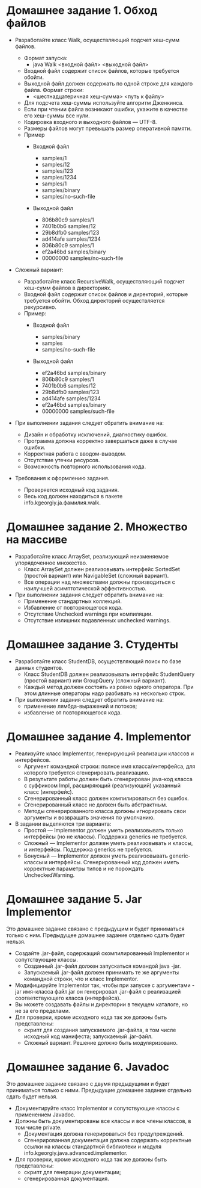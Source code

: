 # Домашнее задание 1. Обход файлов
 * Разработайте класс Walk, осуществляющий подсчет хеш-сумм файлов.
   * Формат запуска:
     * java Walk <входной файл> <выходной файл>
   * Входной файл содержит список файлов, которые требуется обойти.
   * Выходной файл должен содержать по одной строке для каждого файла. Формат строки:
     * <шестнадцатеричная хеш-сумма> <путь к файлу>
   * Для подсчета хеш-суммы используйте алгоритм Дженкинса.
   * Если при чтении файла возникают ошибки, укажите в качестве его хеш-суммы все нули.
   * Кодировка входного и выходного файлов — UTF-8.
   * Размеры файлов могут превышать размер оперативной памяти.
   * Пример
      * Входной файл
         * samples/1
         * samples/12
         * samples/123
         * samples/1234
         * samples/1
         * samples/binary
         * samples/no-such-file
                        
      * Выходной файл
         * 806b80c9 samples/1
         * 7401b0b6 samples/12
         * 29b8dfb0 samples/123
         * ad414afe samples/1234
         * 806b80c9 samples/1
         * ef2a46bd samples/binary
         * 00000000 samples/no-such-file
* Сложный вариант:
   * Разработайте класс RecursiveWalk, осуществляющий подсчет хеш-сумм файлов в директориях.
   * Входной файл содержит список файлов и директорий, которые требуется обойти. Обход директорий осуществляется рекурсивно.
   * Пример:
      * Входной файл
         * samples/binary
         * samples
         * samples/no-such-file
                        
      * Выходной файл
         * ef2a46bd samples/binary
         * 806b80c9 samples/1
         * 7401b0b6 samples/12
         * 29b8dfb0 samples/123
         * ad414afe samples/1234
         * ef2a46bd samples/binary
         * 00000000 samples/such-file

* При выполнении задания следует обратить внимание на:
   * Дизайн и обработку исключений, диагностику ошибок.
   * Программа должна корректно завершаться даже в случае ошибки.
   * Корректная работа с вводом-выводом.
   * Отсутствие утечки ресурсов.
   * Возможность повторного использования кода.
* Требования к оформлению задания.
   * Проверяется исходный код задания.
   * Весь код должен находиться в пакете info.kgeorgiy.ja.фамилия.walk.

# Домашнее задание 2. Множество на массиве
* Разработайте класс ArraySet, реализующий неизменяемое упорядоченное множество.
   * Класс ArraySet должен реализовывать интерфейс SortedSet (простой вариант) или NavigableSet (сложный вариант).
   * Все операции над множествами должны производиться с наилучшей асимптотической эффективностью.
* При выполнении задания следует обратить внимание на:
   * Применение стандартных коллекций.
   * Избавление от повторяющегося кода.
   * Отсутствие Unchecked warnings при компиляции.
   * Отсутствие излишних подавленных unchecked warnings.
# Домашнее задание 3. Студенты
* Разработайте класс StudentDB, осуществляющий поиск по базе данных студентов.
   * Класс StudentDB должен реализовывать интерфейс StudentQuery (простой вариант) или GroupQuery (сложный вариант).
   * Каждый метод должен состоять из ровно одного оператора. При этом длинные операторы надо разбивать на несколько строк.
* При выполнении задания следует обратить внимание на:
   * применение лямбда-выражений и потоков;
   * избавление от повторяющегося кода.

# Домашнее задание 4. Implementor
* Реализуйте класс Implementor, генерирующий реализации классов и интерфейсов.
   * Аргумент командной строки: полное имя класса/интерфейса, для которого требуется сгенерировать реализацию.
   * В результате работы должен быть сгенерирован java-код класса с суффиксом Impl, расширяющий (реализующий) указанный класс (интерфейс).
   * Сгенерированный класс должен компилироваться без ошибок.
   * Сгенерированный класс не должен быть абстрактным.
   * Методы сгенерированного класса должны игнорировать свои аргументы и возвращать значения по умолчанию.
* В задании выделяются три варианта:
   * Простой — Implementor должен уметь реализовывать только интерфейсы (но не классы). Поддержка generics не требуется.
   * Сложный — Implementor должен уметь реализовывать и классы, и интерфейсы. Поддержка generics не требуется.
   * Бонусный — Implementor должен уметь реализовывать generic-классы и интерфейсы. Сгенерированный код должен иметь корректные параметры типов и не порождать UncheckedWarning.

# Домашнее задание 5. Jar Implementor
Это домашнее задание связано с предыдущим и будет приниматься только с ним. Предыдущее домашнее задание отдельно сдать будет нельзя.

* Создайте .jar-файл, содержащий скомпилированный Implementor и сопутствующие классы.
   * Созданный .jar-файл должен запускаться командой java -jar.
   * Запускаемый .jar-файл должен принимать те же аргументы командной строки, что и класс Implementor.
* Модифицируйте Implementor так, чтобы при запуске с аргументами -jar имя-класса файл.jar он генерировал .jar-файл с реализацией соответствующего класса (интерфейса).
* Вы можете создавать файлы и директории в текущем каталоге, но не за его пределами.
* Для проверки, кроме исходного кода так же должны быть представлены:
   * скрипт для создания запускаемого .jar-файла, в том числе исходный код манифеста;
запускаемый .jar-файл.
   * Сложный вариант. Решение должно быть модуляризовано.

# Домашнее задание 6. Javadoc
Это домашнее задание связано с двумя предыдущими и будет приниматься только с ними. Предыдущие домашнее задание отдельно сдать будет нельзя.

* Документируйте класс Implementor и сопутствующие классы с применением Javadoc.
* Должны быть документированы все классы и все члены классов, в том числе private.
   * Документация должна генерироваться без предупреждений.
   * Сгенерированная документация должна содержать корректные ссылки на классы стандартной библиотеки и модуля info.kgeorgiy.java.advanced.implementor.
* Для проверки, кроме исходного кода так же должны быть представлены:
   * скрипт для генерации документации;
   * сгенерированная документация.
